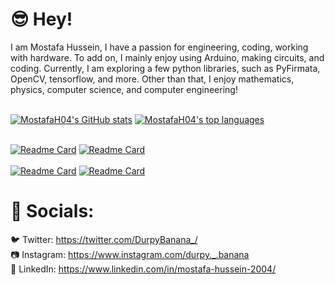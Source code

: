 # 😎 Hey!<br />

I am Mostafa Hussein, I have a passion for engineering, coding, working with hardware. To add on, I mainly enjoy using Arduino, 
making circuits, and coding. Currently, I am exploring a few python libraries, 
such as PyFirmata, OpenCV, tensorflow, and more. Other than that, I enjoy mathematics, physics, computer science, and computer engineering! <br/><br/>

[![MostafaH04's GitHub stats](https://github-readme-stats.vercel.app/api?username=MostafaH04&include_all_commits=true&theme=tokyonight&hide=prs,issues&hide_border=true&border_radius=0&count_private=true)](https://github.com/MostafaH04)
[![MostafaH04's top languages](https://github-readme-stats.vercel.app/api/top-langs/?username=MostafaH04&hide=Processing&layout=compact&theme=tokyonight&hide_border=true&border_radius=0&card_width=300)](https://github.com/MostafaH04)
<br/><br/>

[![Readme Card](https://github-readme-stats.vercel.app/api/pin/?username=MostafaH04&repo=MagicMouse-HTN2021&theme=tokyonight&border_color=4a81ff&border_radius=0)](https://github.com/MostafaH04/MagicMouse-HTN2021)
[![Readme Card](https://github-readme-stats.vercel.app/api/pin/?username=MostafaH04&repo=BatikhaOS&theme=tokyonight&border_radius=0&border_color=4a81ff)](https://github.com/MostafaH04/BatikhaOS)
<br/><br/>
[![Readme Card](https://github-readme-stats.vercel.app/api/pin/?username=MostafaH04&repo=Introductory-OpenCV-Projects&theme=tokyonight&border_radius=0&border_color=4a81ff)](https://github.com/MostafaH04/Introductory-OpenCV-Projects)
[![Readme Card](https://github-readme-stats.vercel.app/api/pin/?username=MostafaH04&repo=HandLEDS&theme=tokyonight&border_radius=0&border_color=4a81ff)](https://github.com/MostafaH04/HandLEDS)

# 📣 Socials:<br />
🐦 Twitter: https://twitter.com/DurpyBanana_/ <br />
📷 Instagram: https://www.instagram.com/durpy._.banana <br />
📜 LinkedIn: https://www.linkedin.com/in/mostafa-hussein-2004/ <br />
